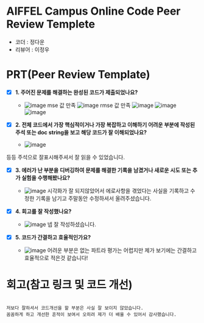 # AIFFEL Campus Online Code Peer Review Templete
- 코더 : 정다운
- 리뷰어 : 이정우


# PRT(Peer Review Template)
- [x]  **1. 주어진 문제를 해결하는 완성된 코드가 제출되었나요?**
    - ![image](https://github.com/user-attachments/assets/40554c96-e751-4d49-ba66-13adf4eb2ba1)
    mse 값 만족
      ![image](https://github.com/user-attachments/assets/c1bf7147-1d13-4eca-a4f6-625fd3cf62e6)
    rmse 값 만족
![image](https://github.com/user-attachments/assets/acb5f20d-b2f5-4700-9564-80e855294cf8)
![image](https://github.com/user-attachments/assets/ff4eaf41-cf72-4dbf-9644-2523af0ade03)
![image](https://github.com/user-attachments/assets/4a2f6790-c85d-49d5-b1f1-c7a0c93b4603)

- [x]  **2. 전체 코드에서 가장 핵심적이거나 가장 복잡하고 이해하기 어려운 부분에 작성된 
주석 또는 doc string을 보고 해당 코드가 잘 이해되었나요?**
    -    ![image](https://github.com/user-attachments/assets/f8340b66-b086-41a5-bc3f-6a8e545b7ad6)

등등 주석으로 잘표시해주셔서 잘 읽을 수 있었습니다.

- [x]  **3. 에러가 난 부분을 디버깅하여 문제를 해결한 기록을 남겼거나
새로운 시도 또는 추가 실험을 수행해봤나요?**
    - ![image](https://github.com/user-attachments/assets/4d3a15c1-e437-49d6-8191-e9860b8a39da)
시각화가 잘 되지않았어서 에로사항을 겪었다는 사실을 기록하고 수정한 기록을 남기고
주말동안 수정하셔서 올려주셨습니다.
        
- [x]  **4. 회고를 잘 작성했나요?**
    - ![image](https://github.com/user-attachments/assets/da1ffed7-4ea8-4903-9343-4694b9b8d21b)
     넵 잘 작성하셨습니다.

        
- [x]  **5. 코드가 간결하고 효율적인가요?**
    - ![image](https://github.com/user-attachments/assets/9950b80f-3bfe-4c3b-8238-85b06124a502)
어려운 부분은 없는 파트라 평가는 어렵지만 제가 보기에는 간결하고 효율적으로 적은것 같습니다!


# 회고(참고 링크 및 코드 개선)
```

저보다 잘하셔서 코드개선을 할 부분은 사실 잘 보이지 않았습니다.
꼼꼼하게 하고 개선한 흔적이 보여서 오히려 제가 더 배울 수 있어서 감사했습니다.


```
